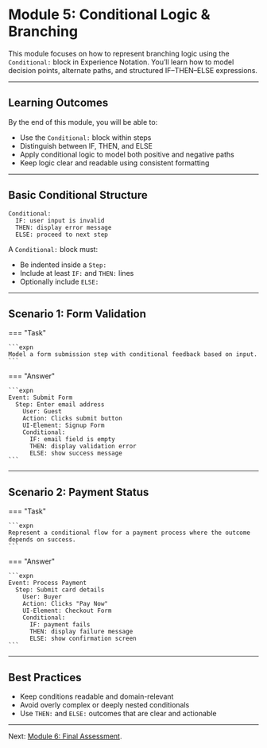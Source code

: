 # Module 5: Conditional Logic & Branching

This module focuses on how to represent branching logic using the `Conditional:` block in Experience Notation. You’ll learn how to model decision points, alternate paths, and structured IF–THEN–ELSE expressions.

---

## Learning Outcomes

By the end of this module, you will be able to:

* Use the `Conditional:` block within steps
* Distinguish between IF, THEN, and ELSE
* Apply conditional logic to model both positive and negative paths
* Keep logic clear and readable using consistent formatting

---

## Basic Conditional Structure

```expn
Conditional:
  IF: user input is invalid
  THEN: display error message
  ELSE: proceed to next step
```

A `Conditional:` block must:

* Be indented inside a `Step:`
* Include at least `IF:` and `THEN:` lines
* Optionally include `ELSE:`

---

## Scenario 1: Form Validation

=== "Task"

    ```expn
    Model a form submission step with conditional feedback based on input.
    ```

=== "Answer"

    ```expn
    Event: Submit Form
      Step: Enter email address
        User: Guest
        Action: Clicks submit button
        UI-Element: Signup Form
        Conditional:
          IF: email field is empty
          THEN: display validation error
          ELSE: show success message
    ```

---

## Scenario 2: Payment Status

=== "Task"

    ```expn
    Represent a conditional flow for a payment process where the outcome depends on success.
    ```

=== "Answer"

    ```expn
    Event: Process Payment
      Step: Submit card details
        User: Buyer
        Action: Clicks "Pay Now"
        UI-Element: Checkout Form
        Conditional:
          IF: payment fails
          THEN: display failure message
          ELSE: show confirmation screen
    ```

---

## Best Practices

* Keep conditions readable and domain-relevant
* Avoid overly complex or deeply nested conditionals
* Use `THEN:` and `ELSE:` outcomes that are clear and actionable

---

Next: [Module 6: Final Assessment](final-assessment.md).
